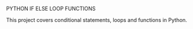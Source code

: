 PYTHON IF ELSE LOOP FUNCTIONS

This project covers conditional statements, loops and functions in Python.
